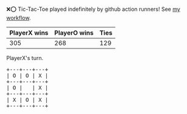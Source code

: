 :x::o: Tic-Tac-Toe played indefinitely by github action runners! See [my workflow](.github/workflows/play.yaml).

|PlayerX wins|PlayerO wins|Ties|
|-|-|-|
|305|268|129|

PlayerX's turn.

<pre>
+---+---+---+
| O | O | X |
+---+---+---+
| O |   | X |
+---+---+---+
| X | O | X |
+---+---+---+
</pre>